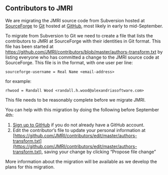Contributors to JMRI
--------------------

We are migrating the JMRI source code from Subversion hosted at [SourceForge](http://sourceforge.net) to [Git](http://git-scm.com) hosted at [GitHub](https://github.com), most likely in early to mid-September.

To migrate from Subversion to Git we need to create a file that lists the contributors to JMRI at SourceForge with their identities in Git format. This file has been started at https://github.com/JMRI/contributors/blob/master/authors-transform.txt by listing everyone who has committed a change to the JMRI source code at SourceForge. This file is in the format, with one user per line:

    sourceforge-username = Real Name <email-address>

for example:

    rhwood = Randall Wood <randall.h.wood@alexandriasoftware.com>

This file needs to be reasonably complete before we migrate JMRI.

You can help with this migration by doing the following before September 4th:

1. [Sign up to GitHub](https://github.com/join) if you do not already have a GitHub account.
2. Edit the contributor’s file to update your personal information at [https://github.com/JMRI/contributors/edit/master/authors-transform.txt](https://github.com/JMRI/contributors/edit/master/authors-transform.txt), saving your change by clicking “Propose file change”

More information about the migration will be available as we develop the plans for this migration.
